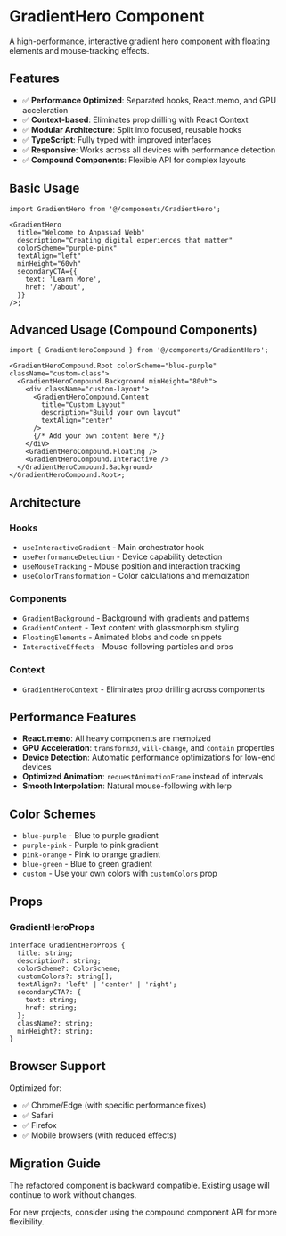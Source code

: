 # GradientHero Component

A high-performance, interactive gradient hero component with floating elements and mouse-tracking effects.

## Features

- ✅ **Performance Optimized**: Separated hooks, React.memo, and GPU acceleration
- ✅ **Context-based**: Eliminates prop drilling with React Context
- ✅ **Modular Architecture**: Split into focused, reusable hooks
- ✅ **TypeScript**: Fully typed with improved interfaces
- ✅ **Responsive**: Works across all devices with performance detection
- ✅ **Compound Components**: Flexible API for complex layouts

## Basic Usage

```tsx
import GradientHero from '@/components/GradientHero';

<GradientHero
  title="Welcome to Anpassad Webb"
  description="Creating digital experiences that matter"
  colorScheme="purple-pink"
  textAlign="left"
  minHeight="60vh"
  secondaryCTA={{
    text: 'Learn More',
    href: '/about',
  }}
/>;
```

## Advanced Usage (Compound Components)

```tsx
import { GradientHeroCompound } from '@/components/GradientHero';

<GradientHeroCompound.Root colorScheme="blue-purple" className="custom-class">
  <GradientHeroCompound.Background minHeight="80vh">
    <div className="custom-layout">
      <GradientHeroCompound.Content
        title="Custom Layout"
        description="Build your own layout"
        textAlign="center"
      />
      {/* Add your own content here */}
    </div>
    <GradientHeroCompound.Floating />
    <GradientHeroCompound.Interactive />
  </GradientHeroCompound.Background>
</GradientHeroCompound.Root>;
```

## Architecture

### Hooks

- `useInteractiveGradient` - Main orchestrator hook
- `usePerformanceDetection` - Device capability detection
- `useMouseTracking` - Mouse position and interaction tracking
- `useColorTransformation` - Color calculations and memoization

### Components

- `GradientBackground` - Background with gradients and patterns
- `GradientContent` - Text content with glassmorphism styling
- `FloatingElements` - Animated blobs and code snippets
- `InteractiveEffects` - Mouse-following particles and orbs

### Context

- `GradientHeroContext` - Eliminates prop drilling across components

## Performance Features

- **React.memo**: All heavy components are memoized
- **GPU Acceleration**: `transform3d`, `will-change`, and `contain` properties
- **Device Detection**: Automatic performance optimizations for low-end devices
- **Optimized Animation**: `requestAnimationFrame` instead of intervals
- **Smooth Interpolation**: Natural mouse-following with lerp

## Color Schemes

- `blue-purple` - Blue to purple gradient
- `purple-pink` - Purple to pink gradient
- `pink-orange` - Pink to orange gradient
- `blue-green` - Blue to green gradient
- `custom` - Use your own colors with `customColors` prop

## Props

### GradientHeroProps

```tsx
interface GradientHeroProps {
  title: string;
  description?: string;
  colorScheme?: ColorScheme;
  customColors?: string[];
  textAlign?: 'left' | 'center' | 'right';
  secondaryCTA?: {
    text: string;
    href: string;
  };
  className?: string;
  minHeight?: string;
}
```

## Browser Support

Optimized for:

- ✅ Chrome/Edge (with specific performance fixes)
- ✅ Safari
- ✅ Firefox
- ✅ Mobile browsers (with reduced effects)

## Migration Guide

The refactored component is backward compatible. Existing usage will continue to work without changes.

For new projects, consider using the compound component API for more flexibility.
